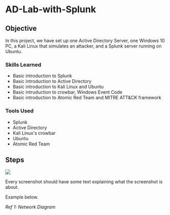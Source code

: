 # AD-Lab-with-Splunk

## Objective

In this project, we have set up one Active Directory Server, one Windows 10 PC, a Kali Linux that simulates an attacker, and a Splunk server running on Ubuntu. 

### Skills Learned

- Basic introduction to Splunk
- Basic introduction to Active Directory
- Basic introduction to Kali Linux and Ubuntu
- Basic intruduction to crowbar, Windows Event Code
- Basic introduction to Atomic Red Team and MITRE ATT&CK framework

### Tools Used
- Splunk
- Active Directory
- Kali Linux's crowbar
- Ubuntu
- Atomic Red Team

## Steps
<a href="https://imgur.com/a/Ya56EfC"><img src="https://imgur.com/a/Ya56EfC" /></a>


Every screenshot should have some text explaining what the screenshot is about.

Example below.

*Ref 1: Network Diagram*
